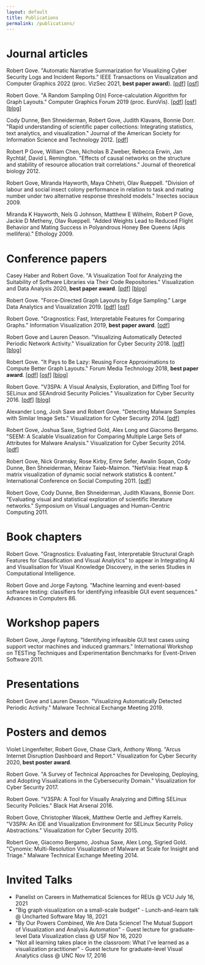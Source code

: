 ```yaml
---
layout: default
title: Publications
permalink: /publications/
---
```


# Journal articles

Robert Gove. "Automatic Narrative Summarization for Visualizing Cyber Security Logs and Incident Reports." IEEE Transactions on Visualization and Computer Graphics 2022 (proc. VizSec 2021, **best paper award**). \[[pdf](https://osf.io/q5t79/)\] \[[osf](https://osf.io/ekzbp/)\]

Robert Gove. "A Random Sampling O(n) Force-calculation Algorithm for Graph Layouts." Computer Graphics Forum 2019 (proc. EuroVis). \[[pdf](https://osf.io/2vpe4/)\] \[[osf](https://osf.io/nb7m8/)\] \[[blog](https://twosixtech.com/graph-layout-by-random-vertex-sampling/)\]

Cody Dunne, Ben Shneiderman, Robert Gove, Judith Klavans, Bonnie Dorr. "Rapid understanding of scientific paper collections: Integrating statistics, text analytics, and visualization." Journal of the American Society for Information Science and Technology 2012. \[[pdf](http://www.cs.umd.edu/~ben/papers/Dunne2012Rapid.pdf)\]

Robert P Gove, William Chen, Nicholas B Zweber, Rebecca Erwin, Jan Rychtář, David L Remington. "Effects of causal networks on the structure and stability of resource allocation trait correlations." Journal of theoretical biology 2012.

Robert Gove, Miranda Hayworth, Maya Chhetri, Olav Rueppell. "Division of labour and social insect colony performance in relation to task and mating number under two alternative response threshold models." Insectes sociaux 2009.

Miranda K Hayworth, Nels G Johnson, Matthew E Wilhelm, Robert P Gove, Jackie D Metheny, Olav Rueppell. "Added Weights Lead to Reduced Flight Behavior and Mating Success in Polyandrous Honey Bee Queens (Apis mellifera)." Ethology 2009.

# Conference papers

Casey Haber and Robert Gove. "A Visualization Tool for Analyzing the Suitability of Software Libraries via Their Code Repositories." Visualization and Data Analysis 2020, **best paper award**. \[[pdf](https://osf.io/j28ev/)\] \[[blog](https://twosixtech.com/choosing-open-source-libraries-and-analyzing-risks/)\]

Robert Gove. "Force-Directed Graph Layouts by Edge Sampling." Large Data Analytics and Visualization 2019. \[[pdf](https://osf.io/6q7ck/)\] \[[osf](https://osf.io/4ja29/)\]

Robert Gove. "Gragnostics: Fast, Interpretable Features for Comparing Graphs." Information Visualization 2019, **best paper award**. \[[pdf](https://osf.io/hrmq3/)\]

Robert Gove and Lauren Deason. "Visualizing Automatically Detected Periodic Network Activity." Visualization for Cyber Security 2018. \[[pdf](https://osf.io/xpwfe/)\] \[[blog](https://twosixtech.com/visualizing-automatically-detected-periodic-network-activity/)\]

Robert Gove. "It Pays to Be Lazy: Reusing Force Approximations to Compute Better Graph Layouts." Forum Media Technology 2018, **best paper award**. \[[pdf](https://osf.io/wgzn5/)\] \[[osf](https://osf.io/re7nx/)\] \[[blog](https://twosixtech.com/faster-force-directed-graph-layouts-by-reusing-force-approximations/)\]

Robert Gove. "V3SPA: A Visual Analysis, Exploration, and Diffing Tool for SELinux and SEAndroid Security Policies." Visualization for Cyber Security 2016. \[[pdf](https://osf.io/64ubj/)\] \[[blog](https://twosixtech.com/v3spa-an-open-source-tool-for-visually-analyzing-and-diffing-selinuxse-for-android-security-policies/)\]

Alexander Long, Josh Saxe and Robert Gove. "Detecting Malware Samples with Similar Image Sets." Visualization for Cyber Security 2014. \[[pdf](https://osf.io/43puj/)\]

Robert Gove, Joshua Saxe, Sigfried Gold, Alex Long and Giacomo Bergamo. "SEEM: A Scalable Visualization for Comparing Multiple Large Sets of Attributes for Malware Analysis." Visualization for Cyber Security 2014. \[[pdf](https://osf.io/eqtkd)\]

Robert Gove, Nick Gramsky, Rose Kirby, Emre Sefer, Awalin Sopan, Cody Dunne, Ben Shneiderman, Meirav Taieb-Maimon. "NetVisia: Heat map & matrix visualization of dynamic social network statistics & content." International Conference on Social Computing 2011. \[[pdf](https://citeseerx.ist.psu.edu/viewdoc/download?doi=10.1.1.296.5292&rep=rep1&type=pdf)\]

Robert Gove, Cody Dunne, Ben Shneiderman, Judith Klavans, Bonnie Dorr. "Evaluating visual and statistical exploration of scientific literature networks." Symposium on Visual Languages and Human-Centric Computing 2011.

# Book chapters

Robert Gove. "Gragnostics: Evaluating Fast, Interpretable Structural Graph Features for Classification and Visual Analytics" to appear in Integrating AI and Visualisation for Visual Knowledge Discovery, in the series Studies in Computational Intelligence.

Robert Gove and Jorge Faytong. "Machine learning and event-based software testing: classifiers for identifying infeasible GUI event sequences." Advances in Computers 86.

# Workshop papers

Robert Gove, Jorge Faytong. "Identifying infeasible GUI test cases using support vector machines and induced grammars." International Workshop on TESTing Techniques and Experimentation Benchmarks for Event-Driven Software 2011.

# Presentations

Robert Gove and Lauren Deason. "Visualizing Automatically Detected Periodic Activity." Malware Technical Exchange Meeting 2019.

# Posters and demos

Violet Lingenfelter, Robert Gove, Chase Clark, Anthony Wong. "Arcus Internet Disruption Dashboard and Report." Visualization for Cyber Security 2020, **best poster award**.

Robert Gove. "A Survey of Technical Approaches for Developing, Deploying, and Adopting Visualizations in the Cybersecurity Domain." Visualization for Cyber Security 2017.

Robert Gove. "V3SPA: A Tool for Visually Analyzing and Diffing SELinux Security Policies." Black Hat Arsenal 2016.

Robert Gove, Christopher Wacek, Matthew Oertle and Jeffrey Karrels. "V3SPA: An IDE and Visualization Environment for SELinux Security Policy Abstractions." Visualization for Cyber Security 2015.

Robert Gove, Giacomo Bergamo, Joshua Saxe, Alex Long, Sigried Gold. "Cynomix: Multi-Resolution Visualization of Malware at Scale for Insight and Triage." Malware Technical Exchange Meeting 2014.

# Invited Talks

- Panelist on Careers in Mathematical Sciences for REUs @ VCU July 16, 2021
- "Big graph visualization on a small-scale budget" - Lunch-and-learn talk @ Uncharted Software May 18, 2021
- "By Our Powers Combined, We Are Data Science! The Mutual Support of Visualization and Analysis Automation" - Guest lecture for graduate-level Data Visualization class @ USF Nov 16, 2020
- "Not all learning takes place in the classroom: What I've learned as a visualization practitioner" - Guest lecture for graduate-level Visual Analytics class @ UNC Nov 17, 2016